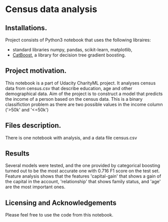 # Census data analysis
## Installations.
Project consists of Python3 notebook that uses the following libraires:
- standard libraries numpy, pandas, scikit-learn, matplotlib,
- [CatBoost](https://catboost.ai/), a library for decision tree gradient boosting.

## Project motivation.
This notebook is a part of Udacity CharityML project. It analyses census data from census.csv that describe education, age and other demographical data. Aim of the project is to construct a model that predicts the  income of a person based on the census data. This is a binary classifiction problem as there are two possible values in the income column ('>50k' and '<=50k')

## Files description.
There is one notebook with analysis, and a data file census.csv

## Results
Several models were tested, and the one provided by categorical boosting turned out to be the most accurate one with
0.716 F1 score on the test set. Feature analysis shows that the features 'capital-gain' that shows a gain of the capital in the account, 'relationship' that shows family status, and 'age' are the most important ones. 


## Licensing and Acknowledgements
Please feel free to use the code from this notebook.
